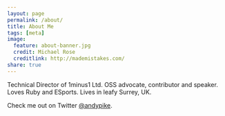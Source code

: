 ```yaml
---
layout: page
permalink: /about/
title: About Me
tags: [meta]
image:
  feature: about-banner.jpg
  credit: Michael Rose
  creditlink: http://mademistakes.com/
share: true
---
```


Technical Director of 1minus1 Ltd. OSS advocate, contributor and speaker. Loves Ruby and ESports. Lives in leafy Surrey, UK.

Check me out on Twitter [@andypike](http://twitter.com/andypike).
